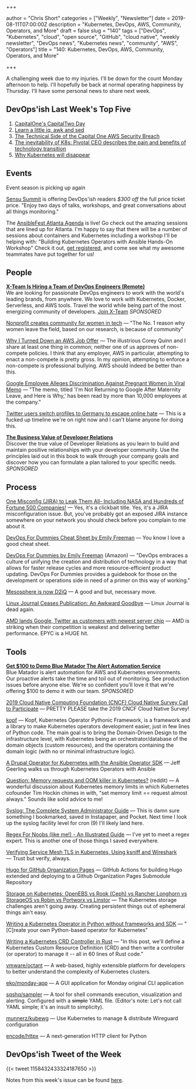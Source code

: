 +++

author = "Chris Short"
categories = ["Weekly", "Newsletter"]
date = 2019-08-11T07:00:00Z
description = "Kubernetes, DevOps, AWS, Community, Operators, and More"
draft = false
slug = "140"
tags = ["DevOps", "Kubernetes", "cloud", "open source", "GitHub", "cloud native", "weekly newsletter", "DevOps news", "Kubernetes news", "community", "AWS", "Operators"]
title = "140: Kubernetes, DevOps, AWS, Community, Operators, and More"

+++

A challenging week due to my injuries. I'll be down for the count Monday afternoon to help. I'll hopefully be back at normal operating happiness by Thursday. I'll have some personal news to share next week.

## DevOps'ish Last Week's Top Five

1. [CapitalOne's CapitalTwo Day](https://www.lastweekinaws.com/blog/capitalones-capitaltwo-day/)
1. [Learn a little jq, awk and sed](https://letterstoanewdeveloper.com/2019/07/29/learn-a-little-jq-awk-and-sed/)
1. [The Technical Side of the Capital One AWS Security Breach](https://start.jcolemorrison.com/the-technical-side-of-the-capital-one-aws-security-breach/)
1. [The inevitability of K8s: Pivotal CEO describes the pain and benefits of technology transition](https://www.theregister.co.uk/2019/07/29/pivotal_ceo_interview/)
1. [Why Kubernetes will disappear](https://levelup.gitconnected.com/why-kubernetes-will-disappear-10ffcfb39f01?gi=9107aafda7ae)

## Events

Event season is picking up again

[Sensu Summit](https://ti.to/sensu/sensu-summit-2019/discount/DevOpsIsh) is offering DevOps'ish readers *$300 off* the full price ticket price. "Enjoy two days of talks, workshops, and great conversations about all things monitoring."

The [AnsibleFest Atlanta Agenda](https://cshort.co/fest) is live! Go check out the amazing sessions that are lined up for Atlanta. I'm happy to say that there will be a number of sessions about containers and Kubernetes including a workshop I'll be helping with: "Building Kubernetes Operators with Ansible Hands-On Workshop" Check it out, [get registered](https://cshort.co/fest-reg), and come see what my awesome teammates have put together for us!

## People

[**X-Team Is Hiring a Team of DevOps Engineers (Remote)**](https://cshort.co/2GImsty)  
We are looking for passionate DevOps engineers to work with the world's leading brands, from anywhere. We love to work with Kubernetes, Docker, Serverless, and AWS tools. Travel the world while being part of the most energizing community of developers. [Join X-Team](https://x-team.com/remote-devops-engineer-jobs/?utm_source=devopsish&utm_medium=email-ad) *SPONSORED*

[Nonprofit creates community for women in tech](https://www.wraltechwire.com/2019/08/07/non-profit-creates-community-for-women-in-tech/) — "The No. 1 reason why women leave the field, based on our research, is because of community"

[Why I Turned Down an AWS Job Offer](https://www.lastweekinaws.com/blog/why-i-turned-down-an-aws-job-offer/) — The illustrious Corey Quinn and I share at least one thing in common; neither one of us approves of non-compete policies. I think that any employer, AWS in particular, attempting to enact a non-compete is pretty gross. In my opinion, attempting to enforce a non-compete is professional bullying. AWS should indeed be better than this.

[Google Employee Alleges Discrimination Against Pregnant Women in Viral Memo](https://www.vice.com/en_us/article/59nmkx/google-employee-alleges-discrimination-against-pregnant-women-in-viral-memo) — "The memo, titled 'I'm Not Returning to Google After Maternity Leave, and Here is Why,' has been read by more than 10,000 employees at the company."

[Twitter users switch profiles to Germany to escape online hate](https://www.cnbc.com/2019/08/02/twitter-users-switch-profiles-to-germany-to-escape-online-hate.html) — This is a fucked up timeline we're on right now and I can't blame anyone for doing this.

[**The Business Value of Developer Relations**](https://cshort.co/2K9XsgV)  
Discover the true value of Developer Relations as you learn to build and maintain positive relationships with your developer community. Use the principles laid out in this book to walk through your company goals and discover how you can formulate a plan tailored to your specific needs. *SPONSORED*

## Process

[One Misconfig (JIRA) to Leak Them All- Including NASA and Hundreds of Fortune 500 Companies!](https://medium.com/@logicbomb_1/one-misconfig-jira-to-leak-them-all-including-nasa-and-hundreds-of-fortune-500-companies-a70957ef03c7) — Yes, it's a clickbait title. Yes, it's a JIRA misconfiguration issue. But, you've probably got an exposed JIRA instance somewhere on your network you should check before you complain to me about it.

[DevOps For Dummies Cheat Sheet by Emily Freeman](https://www.dummies.com/business/operations-management/devops-for-dummies-cheat-sheet/) — You know I love a good cheat sheet.

[DevOps For Dummies by Emily Freeman](https://amzn.to/2YWRrsr) (Amazon) — "DevOps embraces a culture of unifying the creation and distribution of technology in a way that allows for faster release cycles and more resource-efficient product updating. DevOps For Dummies provides a guidebook for those on the development or operations side in need of a primer on this way of working."

[Mesosphere is now D2iQ](https://d2iq.com/blog/mesosphere-is-now-d2iq) — A good and but, necessary move.

[Linux Journal Ceases Publication: An Awkward Goodbye](https://www.linuxjournal.com/content/linux-journal-ceases-publication-awkward-goodbye) — Linux Journal is dead again.

[AMD lands Google, Twitter as customers with newest server chip](https://www.reuters.com/article/us-amd-alphabet-idUSKCN1UX2KL) — AMD is striking when their competition is weakest and delivering better performance. EPYC is a HUGE hit.

## Tools

[**Get $100 to Demo Blue Matador The Alert Automation Service**](https://cshort.co/2YKgZg4)  
Blue Matador is alert automation for AWS and Kubernetes environments. Our proactive alerts take the time and toil out of monitoring. See production issues before anyone else. We're so confident you'll love it that we're offering $100 to demo it with our team. *SPONSORED*

[2019 Cloud Native Computing Foundation (CNCF) Cloud Native Survey Call to Participate](https://www.cncf.io/blog/2019/08/08/2019-cncf-cloud-native-survey-call-to-participate/) — PRETTY PLEASE take the 2019 CNCF Cloud Native Survey!

[kopf](https://github.com/zalando-incubator/kopf) — Kopf, Kubernetes Operator Pythonic Framework, is a framework and a library to make Kubernetes operators development easier, just in few lines of Python code. The main goal is to bring the Domain-Driven Design to the infrastructure level, with Kubernetes being an orchestrator/database of the domain objects (custom resources), and the operators containing the domain logic (with no or minimal infrastructure logic).

[A Drupal Operator for Kubernetes with the Ansible Operator SDK](https://www.jeffgeerling.com/blog/2019/drupal-operator-kubernetes-ansible-operator-sdk) — Jeff Geerling walks us through Kubernetes Operators with Ansible

[Question: Memory requests and OOM killer in Kubernetes?](https://www.reddit.com/r/kubernetes/comments/clhi23/question_memory_requests_and_oom_killer_in/) (reddit) — A wonderful discussion about Kubernetes memory limits in which Kubernetes cofounder Tim Hockin chimes in with, "set memory limit == request almost always." Sounds like solid advice to me!

[Syslog: The Complete System Administrator Guide](https://devconnected.com/syslog-the-complete-system-administrator-guide/) — This is damn sure something I bookmarked, saved in Instapaper, and Pocket. Next time I look up the syslog facility level for cron (9) I'll likely land here.

[Regex For Noobs (like me!) - An Illustrated Guide](https://www.janmeppe.com/blog/regex-for-noobs/) — I've yet to meet a regex expert. This is another one of those things I saved everywhere.

[Verifying Service Mesh TLS in Kubernetes, Using ksniff and Wireshark](https://blog.getambassador.io/verifying-service-mesh-tls-in-kubernetes-using-ksniff-and-wireshark-454b1e3f4dc9) — Trust but verify, always.

[Hugo for GitHub Organization Pages](https://github.com/marketplace/actions/hugo-for-github-organization-pages) — GitHub Actions for building Hugo extended and deploying to a Github Organization Pages Submodule Repository

[Storage on Kubernetes: OpenEBS vs Rook (Ceph) vs Rancher Longhorn vs StorageOS vs Robin vs Portworx vs Linstor](http://vitobotta.com/2019/08/06/kubernetes-storage-openebs-rook-longhorn-storageos-robin-portworx/) — The Kubernetes storage challenges aren't going away. Creating persistent things out of ephemeral things ain't easy.

[Writing a Kubernetes Operator in Python without frameworks and SDK](https://medium.com/flant-com/kubernetes-operator-in-python-451f2d2e33f3) — "[C]reate your own Python-based operator for Kubernetes"

[Writing a Kubernetes CRD Controller in Rust](http://technosophos.com/2019/08/07/writing-a-kubernetes-controller-in-rust.html) — "In this post, we'll define a Kubernetes Custom Resource Definition (CRD) and then write a controller (or operator) to manage it -- all in 60 lines of Rust code."

[vmware/octant](https://github.com/vmware/octant) — A web-based, highly extensible platform for developers to better understand the complexity of Kubernetes clusters.

[eko/monday-app](https://github.com/eko/monday-app) — A GUI application for Monday original CLI application

[sqshq/sampler](https://github.com/sqshq/sampler) — A tool for shell commands execution, visualization and alerting. Configured with a ~~simple~~ YAML file. (Editor's note: Let's not call YAML simple; it's an insult to simplicity).

[munnerz/kubewg](https://github.com/munnerz/kubewg) — Use Kubernetes to manage & distribute Wireguard configuration

[encode/httpx](https://github.com/encode/httpx) — A next-generation HTTP client for Python

## DevOps'ish Tweet of the Week

{{< tweet 1158432433324187650 >}}

Notes from this week's issue can be found [here](./notes/).
